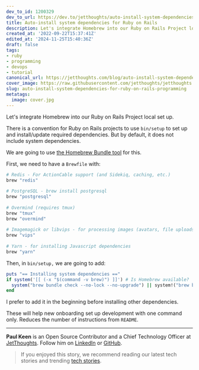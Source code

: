 ```yaml
---
dev_to_id: 1200329
dev_to_url: https://dev.to/jetthoughts/auto-install-system-dependencies-for-ruby-on-rails-48kf
title: Auto-install system dependencies for Ruby on Rails
description: Let's integrate Homebrew into our Ruby on Rails Project local set up.  There is a convention for Ruby...
created_at: '2022-09-22T15:37:41Z'
edited_at: '2024-11-25T15:40:36Z'
draft: false
tags:
- ruby
- programming
- devops
- tutorial
canonical_url: https://jetthoughts.com/blog/auto-install-system-dependencies-for-ruby-on-rails-programming/
cover_image: https://raw.githubusercontent.com/jetthoughts/jetthoughts.github.io/master/content/blog/auto-install-system-dependencies-for-ruby-on-rails-programming/cover.jpg
slug: auto-install-system-dependencies-for-ruby-on-rails-programming
metatags:
  image: cover.jpg
---
```

Let's integrate Homebrew into our Ruby on Rails Project local set up.

There is a convention for Ruby on Rails projects to use `bin/setup` to set up and install/update required dependencies. But by default, it does not include system dependencies. 

We are going to use [the Homebrew Bundle tool](https://github.com/Homebrew/homebrew-bundle) for this.

First, we need to have a `Brewfile` with: 

```ruby
# Redis - For ActionCable support (and Sidekiq, caching, etc.)
brew "redis"
    
# PostgreSQL - brew install postgresql
brew "postgresql"
    
# Overmind (requires tmux)
brew "tmux"
brew "overmind"
    
# Imagemagick or libvips - for processing images (avatars, file uploads, etc.)
brew "vips"
    
# Yarn - for installing Javascript dependencies
brew "yarn"
```

Then, in `bin/setup,` we are going to add:

```ruby
puts "== Installing system dependencies =="
if system('[[ (-x "$(command -v brew)") ]]') # Is Homebrew available?
  system("brew bundle check --no-lock --no-upgrade") || system!("brew bundle --no-upgrade --no-lock") # install if there are missed dependencies
end
```

I prefer to add it in the beginning before installing other dependencies.

These will help new onboarding set up development with one command only. Reduces the number of instructions from `README`.

---

**Paul Keen** is an Open Source Contributor and a Chief Technology Officer at [JetThoughts](https://www.jetthoughts.com). Follow him on [LinkedIn](https://www.linkedin.com/in/paul-keen/) or [GitHub](https://github.com/pftg).
> If you enjoyed this story, we recommend reading our latest tech stories and trending [tech stories](https://jtway.co/trending).
